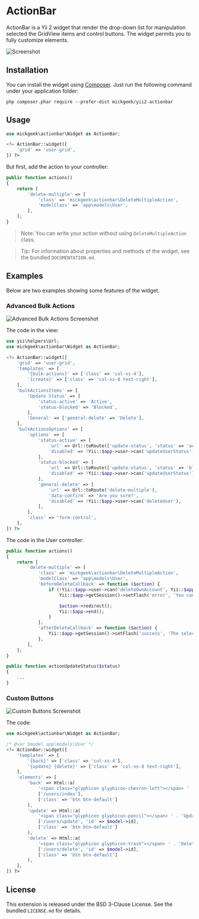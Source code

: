 ActionBar
=========

ActionBar is a Yii 2 widget that render the drop-down list for manipulation selected the GridView items and control buttons. The widget permits you to fully customize elements.

![Screenshot](https://cloud.githubusercontent.com/assets/8091481/3558541/f447ff48-093c-11e4-91ad-b784c929ed32.png)

Installation
------------

You can install the widget using [Composer]. Just run the following command under your application folder:

```
php composer.phar require --prefer-dist mickgeek/yii2-actionbar
```

Usage
-----

```php
use mickgeek\actionbar\Widget as ActionBar;

<?= ActionBar::widget([
    'grid' => 'user-grid',
]) ?>
```

But first, add the action to your controller:

```php
public function actions()
{
    return [
        'delete-multiple' => [
            'class' => 'mickgeek\actionbar\DeleteMultipleAction',
            'modelClass' => 'app\models\User',
        ],
    ];
}
```

> Note: You can write your action without using `DeleteMultipleAction` class.

> Tip: For information about properties and methods of the widget, see the bundled `DOCUMENTATION.md`.

Examples
--------

Below are two examples showing some features of the widget.

### Advanced Bulk Actions

![Advanced Bulk Actions Screenshot](https://cloud.githubusercontent.com/assets/8091481/3558567/1e257c1e-093d-11e4-9441-abcfc6f58da2.png)

The code in the view:

```php
use yii\helpers\Url;
use mickgeek\actionbar\Widget as ActionBar;

<?= ActionBar::widget([
    'grid' => 'user-grid',
    'templates' => [
        '{bulk-actions}' => ['class' => 'col-xs-4'],
        '{create}' => ['class' => 'col-xs-8 text-right'],
    ],
    'bulkActionsItems' => [
        'Update Status' => [
            'status-active' => 'Active',
            'status-blocked' => 'Blocked',
        ],
        'General' => ['general-delete' => 'Delete'],
    ],
    'bulkActionsOptions' => [
        'options' => [
            'status-active' => [
                'url' => Url::toRoute(['update-status', 'status' => 'active']),
                'disabled' => !Yii::$app->user->can('updateUserStatus'),
            ],
            'status-blocked' => [
                'url' => Url::toRoute(['update-status', 'status' => 'blocked']),
                'disabled' => !Yii::$app->user->can('updateUserStatus'),
            ],
            'general-delete' => [
                'url' => Url::toRoute('delete-multiple'),
                'data-confirm' => 'Are you sure?',
                'disabled' => !Yii::$app->user->can('deleteUser'),
            ],
        ],
        'class' => 'form-control',
    ],
]) ?>
```

The code in the User controller:

```php
public function actions()
{
    return [
        'delete-multiple' => [
            'class' => 'mickgeek\actionbar\DeleteMultipleAction',
            'modelClass' => 'app\models\User',
            'beforeDeleteCallback' => function ($action) {
                if (!Yii::$app->user->can('deleteOwnAccount', Yii::$app->getRequest()->post('ids'))) {
                    Yii::$app->getSession()->setFlash('error', 'You cannot delete your own account.');

                    $action->redirect();
                    Yii::$app->end();
                }
            },
            'afterDeleteCallback' => function ($action) {
                Yii::$app->getSession()->setFlash('success', 'The selected users have been deleted successfully.');
            },
        ],
    ];
}

public function actionUpdateStatus($status)
{
    ...
}
```

### Custom Buttons

![Custom Buttons Screenshot](https://cloud.githubusercontent.com/assets/8091481/3534952/d53d4fe6-07f6-11e4-8598-97fdb7ff101a.png)

The code:

```php
use mickgeek\actionbar\Widget as ActionBar;

/* @var $model app\models\User */
<?= ActionBar::widget([
    'templates' => [
        '{back}' => ['class' => 'col-xs-4'],
        '{update} {delete}' => ['class' => 'col-xs-8 text-right'],
    ],
    'elements' => [
        'back' => Html::a(
            '<span class="glyphicon glyphicon-chevron-left"></span> ' . 'Back',
            ['/users/index'],
            ['class' => 'btn btn-default']
        ),
        'update' => Html::a(
            '<span class="glyphicon glyphicon-pencil"></span> ' . 'Update',
            ['/users/update', 'id' => $model->id],
            ['class' => 'btn btn-default']
        ),
        'delete' => Html::a(
            '<span class="glyphicon glyphicon-trash"></span> ' . 'Delete',
            ['/users/delete', 'id' => $model->id],
            ['class' => 'btn btn-default']
        ),
    ],
]) ?>
```

License
-------

This extension is released under the BSD 3-Clause License. See the bundled `LICENSE.md` for details.

[Composer]:https://getcomposer.org